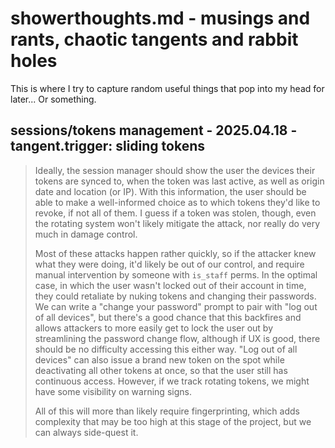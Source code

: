 # showerthoughts.md - musings and rants, chaotic tangents and rabbit holes

This is where I try to capture random useful things that pop into my head for later... Or something.

## sessions/tokens management - 2025.04.18 - tangent.trigger: sliding tokens

> Ideally, the session manager should show the user the devices their tokens are synced to, when the token was last active, as well as origin date and location (or IP). With this information, the user should be able to make a well-informed choice as to which tokens they'd like to revoke, if not all of them. I guess if a token was stolen, though, even the rotating system won't likely mitigate the attack, nor really do very much in damage control.
>
> Most of these attacks happen rather quickly, so if the attacker knew what they were doing, it'd likely be out of our control, and require manual intervention by someone with `is_staff` perms. In the optimal case, in which the user wasn't locked out of their account in time, they could retaliate by nuking tokens and changing their passwords. We can write a "change your password" prompt to pair with "log out of all devices", but there's a good chance that this backfires and allows attackers to more easily get to lock the user out by streamlining the password change flow, although if UX is good, there should be no difficulty accessing this either way. "Log out of all devices" can also issue a brand new token on the spot while deactivating all other tokens at once, so that the user still has continuous access. However, if we track rotating tokens, we might have some visibility on warning signs.
>
> All of this will more than likely require fingerprinting, which adds complexity that may be too high at this stage of the project, but we can always side-quest it.
